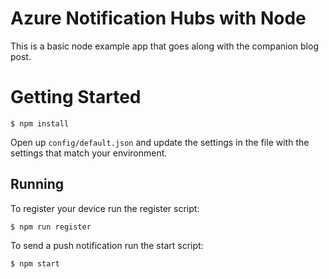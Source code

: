 # Azure Notification Hubs with Node

This is a basic node example app that goes along with the companion blog post.

# Getting Started

```
$ npm install
```

Open up `config/default.json` and update the settings in the file with the settings that match your environment.

## Running

To register your device run the register script:
```
$ npm run register
```

To send a push notification run the start script:
```
$ npm start
```
